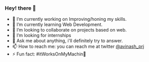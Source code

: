 ### Hey! there 👋




- 🔭 I’m currently working on Improving/honing my skills.
- 🌱 I’m currently learning Web Development.
- 👯 I’m looking to collaborate on projects based on web.
- 🤔 I’m looking for internships
- 💬 Ask me about anything, i'll definitely try to answer.
- 📫 How to reach me: you can reach me at twitter [@avinash_prj](https://twitter.com/avinash_prj)
- ⚡ Fun fact: #itWorksOnMyMachin🤭

